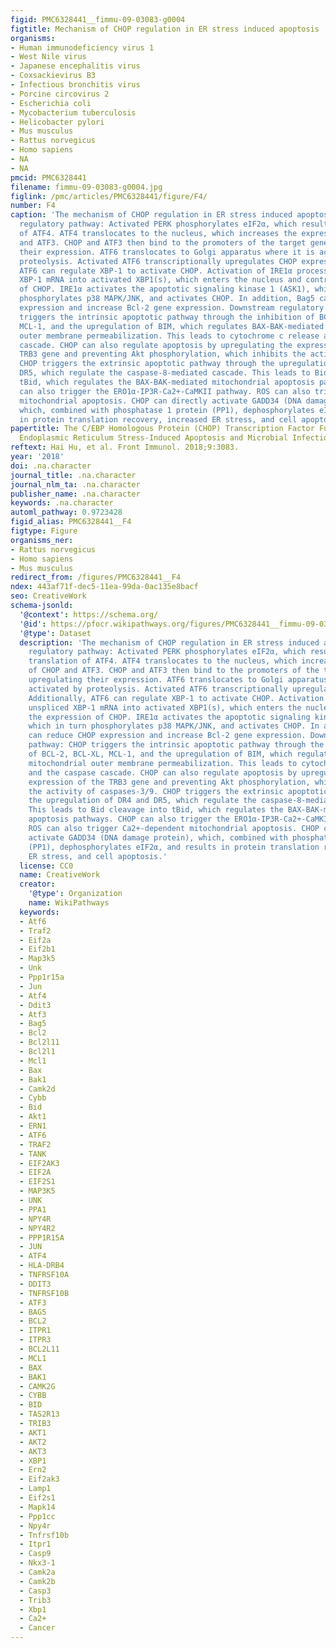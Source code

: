 ```yaml
---
figid: PMC6328441__fimmu-09-03083-g0004
figtitle: Mechanism of CHOP regulation in ER stress induced apoptosis
organisms:
- Human immunodeficiency virus 1
- West Nile virus
- Japanese encephalitis virus
- Coxsackievirus B3
- Infectious bronchitis virus
- Porcine circovirus 2
- Escherichia coli
- Mycobacterium tuberculosis
- Helicobacter pylori
- Mus musculus
- Rattus norvegicus
- Homo sapiens
- NA
- NA
pmcid: PMC6328441
filename: fimmu-09-03083-g0004.jpg
figlink: /pmc/articles/PMC6328441/figure/F4/
number: F4
caption: 'The mechanism of CHOP regulation in ER stress induced apoptosis. Upstream
  regulatory pathway: Activated PERK phosphorylates eIF2α, which results in the translation
  of ATF4. ATF4 translocates to the nucleus, which increases the expression of CHOP
  and ATF3. CHOP and ATF3 then bind to the promoters of the target genes, upregulating
  their expression. ATF6 translocates to Golgi apparatus where it is activated by
  proteolysis. Activated ATF6 transcriptionally upregulates CHOP expression. Additionally,
  ATF6 can regulate XBP-1 to activate CHOP. Activation of IRE1α processes unspliced
  XBP-1 mRNA into activated XBP1(s), which enters the nucleus and controls the expression
  of CHOP. IRE1α activates the apoptotic signaling kinase 1 (ASK1), which in turn
  phosphorylates p38 MAPK/JNK, and activates CHOP. In addition, Bag5 can reduce CHOP
  expression and increase Bcl-2 gene expression. Downstream regulatory pathway: CHOP
  triggers the intrinsic apoptotic pathway through the inhibition of BCL-2, BCL-XL,
  MCL-1, and the upregulation of BIM, which regulates BAX-BAK-mediated mitochondrial
  outer membrane permeabilization. This leads to cytochrome c release and the caspase
  cascade. CHOP can also regulate apoptosis by upregulating the expression of the
  TRB3 gene and preventing Akt phosphorylation, which inhibits the activity of caspases-3/9.
  CHOP triggers the extrinsic apoptotic pathway through the upregulation of DR4 and
  DR5, which regulate the caspase-8-mediated cascade. This leads to Bid cleavage into
  tBid, which regulates the BAX-BAK-mediated mitochondrial apoptosis pathways. CHOP
  can also trigger the ERO1α-IP3R-Ca2+-CaMKII pathway. ROS can also trigger Ca2+-dependent
  mitochondrial apoptosis. CHOP can directly activate GADD34 (DNA damage protein),
  which, combined with phosphatase 1 protein (PP1), dephosphorylates eIF2α, and results
  in protein translation recovery, increased ER stress, and cell apoptosis.'
papertitle: The C/EBP Homologous Protein (CHOP) Transcription Factor Functions in
  Endoplasmic Reticulum Stress-Induced Apoptosis and Microbial Infection.
reftext: Hai Hu, et al. Front Immunol. 2018;9:3083.
year: '2018'
doi: .na.character
journal_title: .na.character
journal_nlm_ta: .na.character
publisher_name: .na.character
keywords: .na.character
automl_pathway: 0.9723428
figid_alias: PMC6328441__F4
figtype: Figure
organisms_ner:
- Rattus norvegicus
- Homo sapiens
- Mus musculus
redirect_from: /figures/PMC6328441__F4
ndex: 443af71f-dec5-11ea-99da-0ac135e8bacf
seo: CreativeWork
schema-jsonld:
  '@context': https://schema.org/
  '@id': https://pfocr.wikipathways.org/figures/PMC6328441__fimmu-09-03083-g0004.html
  '@type': Dataset
  description: 'The mechanism of CHOP regulation in ER stress induced apoptosis. Upstream
    regulatory pathway: Activated PERK phosphorylates eIF2α, which results in the
    translation of ATF4. ATF4 translocates to the nucleus, which increases the expression
    of CHOP and ATF3. CHOP and ATF3 then bind to the promoters of the target genes,
    upregulating their expression. ATF6 translocates to Golgi apparatus where it is
    activated by proteolysis. Activated ATF6 transcriptionally upregulates CHOP expression.
    Additionally, ATF6 can regulate XBP-1 to activate CHOP. Activation of IRE1α processes
    unspliced XBP-1 mRNA into activated XBP1(s), which enters the nucleus and controls
    the expression of CHOP. IRE1α activates the apoptotic signaling kinase 1 (ASK1),
    which in turn phosphorylates p38 MAPK/JNK, and activates CHOP. In addition, Bag5
    can reduce CHOP expression and increase Bcl-2 gene expression. Downstream regulatory
    pathway: CHOP triggers the intrinsic apoptotic pathway through the inhibition
    of BCL-2, BCL-XL, MCL-1, and the upregulation of BIM, which regulates BAX-BAK-mediated
    mitochondrial outer membrane permeabilization. This leads to cytochrome c release
    and the caspase cascade. CHOP can also regulate apoptosis by upregulating the
    expression of the TRB3 gene and preventing Akt phosphorylation, which inhibits
    the activity of caspases-3/9. CHOP triggers the extrinsic apoptotic pathway through
    the upregulation of DR4 and DR5, which regulate the caspase-8-mediated cascade.
    This leads to Bid cleavage into tBid, which regulates the BAX-BAK-mediated mitochondrial
    apoptosis pathways. CHOP can also trigger the ERO1α-IP3R-Ca2+-CaMKII pathway.
    ROS can also trigger Ca2+-dependent mitochondrial apoptosis. CHOP can directly
    activate GADD34 (DNA damage protein), which, combined with phosphatase 1 protein
    (PP1), dephosphorylates eIF2α, and results in protein translation recovery, increased
    ER stress, and cell apoptosis.'
  license: CC0
  name: CreativeWork
  creator:
    '@type': Organization
    name: WikiPathways
  keywords:
  - Atf6
  - Traf2
  - Eif2a
  - Eif2b1
  - Map3k5
  - Unk
  - Ppp1r15a
  - Jun
  - Atf4
  - Ddit3
  - Atf3
  - Bag5
  - Bcl2
  - Bcl2l11
  - Bcl2l1
  - Mcl1
  - Bax
  - Bak1
  - Camk2d
  - Cybb
  - Bid
  - Akt1
  - ERN1
  - ATF6
  - TRAF2
  - TANK
  - EIF2AK3
  - EIF2A
  - EIF2S1
  - MAP3K5
  - UNK
  - PPA1
  - NPY4R
  - NPY4R2
  - PPP1R15A
  - JUN
  - ATF4
  - HLA-DRB4
  - TNFRSF10A
  - DDIT3
  - TNFRSF10B
  - ATF3
  - BAG5
  - BCL2
  - ITPR1
  - ITPR3
  - BCL2L11
  - MCL1
  - BAX
  - BAK1
  - CAMK2G
  - CYBB
  - BID
  - TAS2R13
  - TRIB3
  - AKT1
  - AKT2
  - AKT3
  - XBP1
  - Ern2
  - Eif2ak3
  - Lamp1
  - Eif2s1
  - Mapk14
  - Ppp1cc
  - Npy4r
  - Tnfrsf10b
  - Itpr1
  - Casp9
  - Nkx3-1
  - Camk2a
  - Camk2b
  - Casp3
  - Trib3
  - Xbp1
  - Ca2+
  - Cancer
---
```

